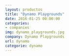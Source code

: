 ```yaml
---
layout: productos
title: "Dynamo Playgrounds"
date: 2016-01-25 00:00:00
categories:
- companies
img: dynamo_playgrounds.jpg
company: Dynamo Playgrounds
url: dynamo
categorie: dynamo
---
```

